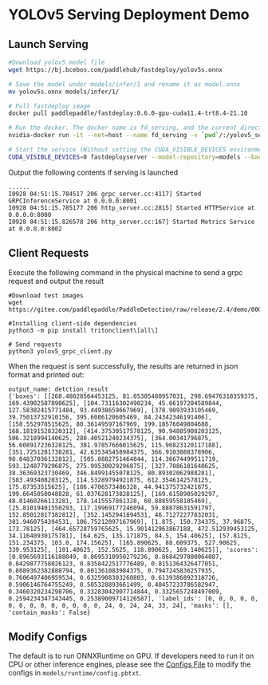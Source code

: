 # YOLOv5 Serving Deployment Demo

## Launch Serving

```bash
#Download yolov5 model file
wget https://bj.bcebos.com/paddlehub/fastdeploy/yolov5s.onnx

# Save the model under models/infer/1 and rename it as model.onnx
mv yolov5s.onnx models/infer/1/

# Pull fastdeploy image
docker pull paddlepaddle/fastdeploy:0.6.0-gpu-cuda11.4-trt8.4-21.10

# Run the docker. The docker name is fd_serving, and the current directory is mounted as the docker's /yolov5_serving directory
nvidia-docker run -it --net=host --name fd_serving -v `pwd`/:/yolov5_serving paddlepaddle/fastdeploy:0.6.0-gpu-cuda11.4-trt8.4-21.10  bash

# Start the service (Without setting the CUDA_VISIBLE_DEVICES environment variable, it will have scheduling privileges for all GPU cards)
CUDA_VISIBLE_DEVICES=0 fastdeployserver --model-repository=models --backend-config=python,shm-default-byte-size=10485760
```

Output the following contents if serving is launched

```
......
I0928 04:51:15.784517 206 grpc_server.cc:4117] Started GRPCInferenceService at 0.0.0.0:8001
I0928 04:51:15.785177 206 http_server.cc:2815] Started HTTPService at 0.0.0.0:8000
I0928 04:51:15.826578 206 http_server.cc:167] Started Metrics Service at 0.0.0.0:8002
```

## Client Requests

Execute the following command in the physical machine to send a grpc request and output the result

```
#Download test images
wget https://gitee.com/paddlepaddle/PaddleDetection/raw/release/2.4/demo/000000014439.jpg

#Installing client-side dependencies
python3 -m pip install tritonclient\[all\]

# Send requests
python3 yolov5_grpc_client.py
```

When the request is sent successfully, the results are returned in json format and printed out:

```
output_name: detction_result
{'boxes': [[268.48028564453125, 81.05305480957031, 298.69476318359375, 169.43902587890625], [104.73116302490234, 45.66197204589844, 127.58382415771484, 93.44938659667969], [378.9093933105469, 39.75013732910156, 395.6086120605469, 84.24342346191406], [158.552978515625, 80.36149597167969, 199.18576049804688, 168.18191528320312], [414.37530517578125, 90.94805908203125, 506.3218994140625, 280.40521240234375], [364.00341796875, 56.608917236328125, 381.97857666015625, 115.96823120117188], [351.7251281738281, 42.635345458984375, 366.9103088378906, 98.04837036132812], [505.8882751464844, 114.36674499511719, 593.1248779296875, 275.99530029296875], [327.7086181640625, 38.36369323730469, 346.84991455078125, 80.89302062988281], [583.493408203125, 114.53289794921875, 612.3546142578125, 175.87353515625], [186.4706573486328, 44.941375732421875, 199.6645050048828, 61.037628173828125], [169.6158905029297, 48.01460266113281, 178.1415557861328, 60.88859558105469], [25.81019401550293, 117.19969177246094, 59.88878631591797, 152.85012817382812], [352.1452941894531, 46.71272277832031, 381.9460754394531, 106.75212097167969], [1.875, 150.734375, 37.96875, 173.78125], [464.65728759765625, 15.901412963867188, 472.512939453125, 34.11640930175781], [64.625, 135.171875, 84.5, 154.40625], [57.8125, 151.234375, 103.0, 174.15625], [165.890625, 88.609375, 527.90625, 339.953125], [101.40625, 152.5625, 118.890625, 169.140625]], 'scores': [0.8965693116188049, 0.8695310950279236, 0.8684297800064087, 0.8429877758026123, 0.8358422517776489, 0.8151364326477051, 0.8089362382888794, 0.801361083984375, 0.7947245836257935, 0.7606497406959534, 0.6325908303260803, 0.6139386892318726, 0.5906146764755249, 0.505328893661499, 0.40457233786582947, 0.3460320234298706, 0.33283042907714844, 0.3325657248497009, 0.2594234347343445, 0.25389009714126587], 'label_ids': [0, 0, 0, 0, 0, 0, 0, 0, 0, 0, 0, 0, 0, 0, 24, 0, 24, 24, 33, 24], 'masks': [], 'contain_masks': False}
```

## Modify Configs



The default is to run ONNXRuntime on GPU. If developers need to run it on CPU or other inference engines, please see the  [Configs File](../../../../../serving/docs/zh_CN/model_configuration.md) to modify the configs in `models/runtime/config.pbtxt`.

